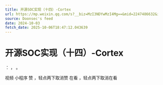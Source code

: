 ```yaml
---
title: 开源SOC实现（十四）-Cortex
url: https://mp.weixin.qq.com/s?__biz=MzI3NDYwMzI4Mg==&mid=2247486632&idx=1&sn=980454860ff6fa2771d30977c1fe8d7d
source: Doonsec's feed
date: 2024-10-03
fetch_date: 2025-10-06T18:47:12.043639
---
```


# 开源SOC实现（十四）-Cortex

：
，
。

视频
小程序
赞
，轻点两下取消赞
在看
，轻点两下取消在看